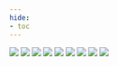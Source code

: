 ```yaml
---
hide:
- toc
---
```

![](Oferta_page_1.png)
![](Oferta_page_2.png)
![](Oferta_page_3.png)
![](Oferta_page_4.png)
![](Oferta_page_5.png)
![](Oferta_page_6.png)
![](Oferta_page_7.png)
![](Oferta_page_8.png)
![](Oferta_page_9.png)

 <style> 
body {
background-image: url('https://github.com/asolear/assets/blob/master/imgs/fondo3.jpg?raw=true'); 
background-repeat: no-repeat; 
background-attachment: fixed; /* background-size: cover; */ 
background-size: 100% 100%;
}
</style> 
